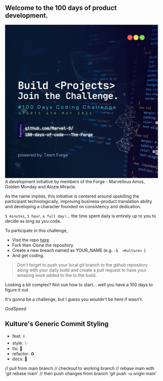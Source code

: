 ## Welcome to the 100 days of product development.

![cover](/images/cover.jpeg)
A development initiative by members of the Forge - Marvellous Amos, Golden Monday and Alozie Miracle.

As the name implies, this initiative is centered around upskilling the participant technologically, improving business-product translation ability and developing a character founded on consistency and dedication.

`5 minutes`, `1 hour`, `a full day!`... the time spent daily is entirely up to you to decide as long as you code.

To participate in this challenge,

- Visit the repo [here](https://github.com/Marvel-D/100-days-of-code---The-Forge)
- Fork then Clone the repository
- Create a new breach named as YOUR_NAME (e.g. `-b  <Kulture> `)
- And get coding.

> Don't forget to push your local git branch to the github repository along with your daily build and create a pull request to have your amazing work added to the to the build.

Looking a bit complex? Not sue how to start... well you have a 100 days to figure it out.

It's gonna be a challenge, but I guess you wouldn't be here if wasn't.

_GodSpeed_

## Kulture's Generic Commit Styling

- feat: ⚡
- style: ✨
- fix: 🐛
- refactor: ♻️
- docs: 📝

// pull from main branch
// checkout to working branch
// rebase main with 'git rebase main'
// then push changes from branch 'git push -u origin main'
